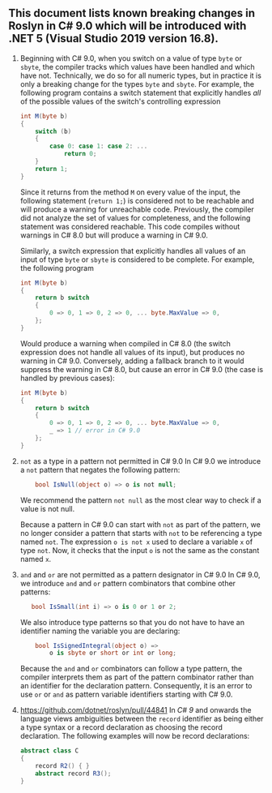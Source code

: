 ﻿## This document lists known breaking changes in Roslyn in C# 9.0 which will be introduced with .NET 5 (Visual Studio 2019 version 16.8).

1. Beginning with C# 9.0, when you switch on a value of type `byte` or `sbyte`, the compiler tracks which values have been handled and which have not.  Technically, we do so for all numeric types, but in practice it is only a breaking change for the types `byte` and `sbyte`.  For example, the following program contains a switch statement that explicitly handles *all* of the possible values of the switch's controlling expression
    ```csharp
    int M(byte b)
    {
        switch (b)
        {
            case 0: case 1: case 2: ...
                return 0;
        }
        return 1;
    }
    ```
    Since it returns from the method `M` on every value of the input, the following statement (`return 1;`) is considered not to be reachable and will produce a warning for unreachable code. Previously, the compiler did not analyze the set of values for completeness, and the following statement was considered reachable. This code compiles without warnings in C# 8.0 but will produce a warning in C# 9.0.

    Similarly, a switch expression that explicitly handles all values of an input of type `byte` or `sbyte` is considered to be complete.  For example, the following program

    ```csharp
    int M(byte b)
    {
        return b switch
        {
            0 => 0, 1 => 0, 2 => 0, ... byte.MaxValue => 0,
        };
    }
    ```

    Would produce a warning when compiled in C# 8.0 (the switch expression does not handle all values of its input), but produces no warning in C# 9.0. Conversely, adding a fallback branch to it would suppress the warning in C# 8.0, but cause an error in C# 9.0 (the case is handled by previous cases):

    ```csharp
    int M(byte b)
    {
        return b switch
        {
            0 => 0, 1 => 0, 2 => 0, ... byte.MaxValue => 0,
            _ => 1 // error in C# 9.0
        };
    }
    ```
2. `not` as a type in a pattern not permitted in C# 9.0
    In C# 9.0 we introduce a `not` pattern that negates the following pattern:
    ```csharp
        bool IsNull(object o) => o is not null;
    ```
    We recommend the pattern `not null` as the most clear way to check if a value is not null.

    Because a pattern in C# 9.0 can start with `not` as part of the pattern, we no longer consider a pattern that starts with `not` to be referencing a type named `not`.  The expression `o is not x` used to declare a variable `x` of type `not`.  Now, it checks that the input `o` is not the same as the constant named `x`.

3. `and` and `or` are not permitted as a pattern designator in C# 9.0
    In C# 9.0, we introduce `and` and `or` pattern combinators that combine other patterns:
    ```csharp
       bool IsSmall(int i) => o is 0 or 1 or 2;
    ```
    We also introduce type patterns so that you do not have to have an identifier naming the variable you are declaring:
    ```csharp
        bool IsSignedIntegral(object o) =>
            o is sbyte or short or int or long;
    ```
    Because the `and` and `or` combinators can follow a type pattern, the compiler interprets them as part of the pattern combinator rather than an identifier for the declaration pattern. Consequently, it is an error to use `or` or `and` as pattern variable identifiers starting with C# 9.0.
    
4. https://github.com/dotnet/roslyn/pull/44841 In *C# 9* and onwards the language views ambiguities between the `record` identifier as being
    either a type syntax or a record declaration as choosing the record declaration. The following examples will now be record declarations:

    ```C#
    abstract class C
    {
        record R2() { }
        abstract record R3();
    }
    ```

